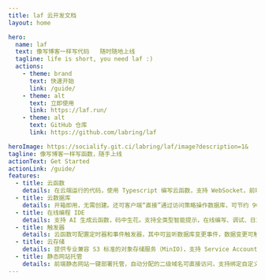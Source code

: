 ```yaml
---
title: laf 云开发文档
layout: home

hero:
  name: laf
  text: 像写博客一样写代码   随时随地上线
  tagline: life is short, you need laf :)
  actions:
    - theme: brand
      text: 快速开始
      link: /guide/
    - theme: alt
      text: 立即使用
      link: https://laf.run/
    - theme: alt
      text: GitHub 仓库
      link: https://github.com/labring/laf

heroImage: https://socialify.git.ci/labring/laf/image?description=1&
tagline: 像写博客一样写函数，随手上线
actionText: Get Started
actionLink: /guide/
features:
  - title: 云函数
    details: 在云端运行的代码，使用 Typescript 编写云函数，支持 WebSocket，前端直接调用。云函数为 Node.js 运行环境，无需冷启动。
  - title: 云数据库
    details: 开箱即用，无需创建。还可客户端“直接”通过访问策略操作数据库，可节约 90%+ 的后端接口，前端开发者可独立完成应用开发。
  - title: 在线编程 IDE
    details: 支持 AI 生成云函数，码中生花。支持全类型智能提示，在线编写、调试、日志，代码即内容。随时随地，发布上线。
  - title: 触发器
    details: 云函数可配置定时器和事件触发器，其中可监听数据库变更事件，数据变更可触发云函数的执行(事件触发器稍晚更新)。
  - title: 云存储
    details: 提供专业兼容 S3 标准的对象存储服务（MinIO)，支持 Service Account 开放能力。
  - title: 静态网站托管
    details: 前端静态网站一键部署托管，自动分配的二级域名可直接访问，支持绑定自定义域名及自动生成 SSL 证书。
---
```

